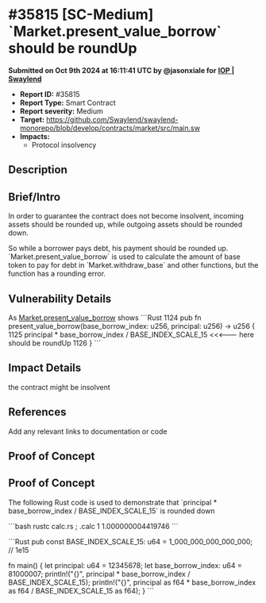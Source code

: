 # #35815 \[SC-Medium] \`Market.present\_value\_borrow\` should be roundUp

**Submitted on Oct 9th 2024 at 16:11:41 UTC by @jasonxiale for** [**IOP | Swaylend**](https://immunefi.com/audit-competition/iop-swaylend)

* **Report ID:** #35815
* **Report Type:** Smart Contract
* **Report severity:** Medium
* **Target:** https://github.com/Swaylend/swaylend-monorepo/blob/develop/contracts/market/src/main.sw
* **Impacts:**
  * Protocol insolvency

## Description

## Brief/Intro

In order to guarantee the contract does not become insolvent, incoming assets should be rounded up, while outgoing assets should be rounded down.

So while a borrower pays debt, his payment should be rounded up. \`Market.present\_value\_borrow\` is used to calculate the amount of base token to pay for debt in \`Market.withdraw\_base\` and other functions, but the function has a rounding error.

## Vulnerability Details

As [Market.present\_value\_borrow](https://github.com/Swaylend/swaylend-monorepo/blob/34ada63c18efd163ef80694c404d0573d49d46b4/contracts/market/src/main.sw#L1124-L1126) shows \`\`\`Rust 1124 pub fn present\_value\_borrow(base\_borrow\_index: u256, principal: u256) -> u256 { 1125 principal \* base\_borrow\_index / BASE\_INDEX\_SCALE\_15 <<<--- here should be roundUp 1126 } \`\`\`

## Impact Details

the contract might be insolvent

## References

Add any relevant links to documentation or code

## Proof of Concept

## Proof of Concept

The following Rust code is used to demonstrate that \`principal \* base\_borrow\_index / BASE\_INDEX\_SCALE\_15\` is rounded down

\`\`\`bash rustc calc.rs ; .calc 1 1.000000004419746 \`\`\`

\`\`\`Rust pub const BASE\_INDEX\_SCALE\_15: u64 = 1\_000\_000\_000\_000\_000; // 1e15

fn main() { let principal: u64 = 12345678; let base\_borrow\_index: u64 = 81000007; println!("{}", principal \* base\_borrow\_index / BASE\_INDEX\_SCALE\_15); println!("{}", principal as f64 \* base\_borrow\_index as f64 / BASE\_INDEX\_SCALE\_15 as f64); } \`\`\`
